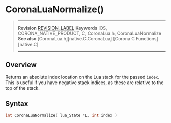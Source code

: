 # CoronaLuaNormalize()

> --------------------- ------------------------------------------------------------------------------------------
> __Revision__			[REVISION_LABEL](REVISION_URL)
> __Keywords__			iOS, CORONA_NATIVE_PRODUCT, C, CoronaLua.h, CoronaLuaNormalize
> __See also__			[CoronaLua.h][native.C.CoronaLua]
>						[Corona C Functions][native.C]
> --------------------- ------------------------------------------------------------------------------------------


## Overview

Returns an absolute index location on the Lua stack for the passed `index`. This is useful if you have negative stack indices, as these are relative to the top of the stack.


## Syntax

``````c
int CoronaLuaNormalize( lua_State *L, int index )
``````
